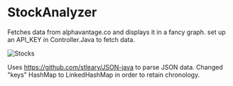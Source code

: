 # StockAnalyzer
Fetches data from alphavantage.co and displays it in a fancy graph.
set up an API_KEY in Controller.Java to fetch data.

![Stocks](https://media.discordapp.net/attachments/294440197171576832/677179638811852857/unknown.png)

Uses https://github.com/stleary/JSON-java to parse JSON data. Changed "keys" HashMap to LinkedHashMap in order to retain chronology.
